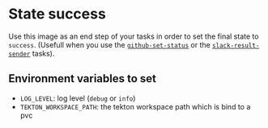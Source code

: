 # State success

Use this image as an end step of your tasks in order to set the final state to `success`.
(Usefull when you use the [`github-set-status`](./github-set-status) or the [`slack-result-sender`](./slack-result-sender) tasks).

## Environment variables to set

* `LOG_LEVEL`: log level (`debug` or `info`)
* `TEKTON_WORKSPACE_PATH`: the tekton workspace path which is bind to a pvc
